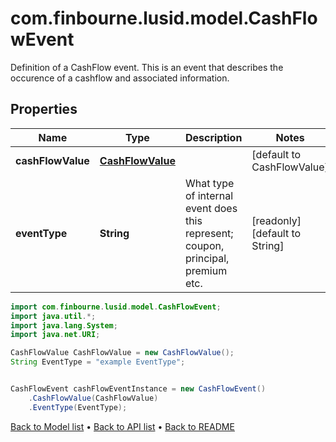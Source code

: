# com.finbourne.lusid.model.CashFlowEvent
Definition of a CashFlow event.  This is an event that describes the occurence of a cashflow and associated information.

## Properties

Name | Type | Description | Notes
------------ | ------------- | ------------- | -------------
**cashFlowValue** | [**CashFlowValue**](CashFlowValue.md) |  | [default to CashFlowValue]
**eventType** | **String** | What type of internal event does this represent; coupon, principal, premium etc. | [readonly] [default to String]

```java
import com.finbourne.lusid.model.CashFlowEvent;
import java.util.*;
import java.lang.System;
import java.net.URI;

CashFlowValue CashFlowValue = new CashFlowValue();
String EventType = "example EventType";


CashFlowEvent cashFlowEventInstance = new CashFlowEvent()
    .CashFlowValue(CashFlowValue)
    .EventType(EventType);
```


[Back to Model list](../README.md#documentation-for-models) &#8226; [Back to API list](../README.md#documentation-for-api-endpoints) &#8226; [Back to README](../README.md)
